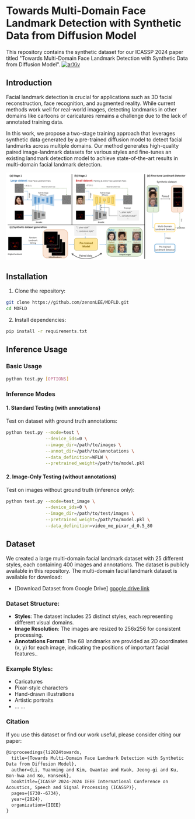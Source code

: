 # Towards Multi-Domain Face Landmark Detection with Synthetic Data from Diffusion Model

This repository contains the synthetic dataset for our ICASSP 2024 paper titled "Towards Multi-Domain Face Landmark Detection with Synthetic Data from Diffusion Model". [![arXiv](https://img.shields.io/badge/arXiv-2203.00123-red)](https://arxiv.org/abs/2401.13191)

## Introduction

Facial landmark detection is crucial for applications such as 3D facial reconstruction, face recognition, and augmented reality. While current methods work well for real-world images, detecting landmarks in other domains like cartoons or caricatures remains a challenge due to the lack of annotated training data.

In this work, we propose a two-stage training approach that leverages synthetic data generated by a pre-trained diffusion model to detect facial landmarks across multiple domains. Our method generates high-quality paired image-landmark datasets for various styles and fine-tunes an existing landmark detection model to achieve state-of-the-art results in multi-domain facial landmark detection.

![Description of Image](./images/intro.png)

## Installation

1. Clone the repository:
```bash
git clone https://github.com/zenonLEE/MDFLD.git
cd MDFLD
```

2. Install dependencies:
```bash
pip install -r requirements.txt
```
## Inference Usage

### Basic Usage

```bash
python test.py [OPTIONS]
```

### Inference Modes

#### 1. Standard Testing (with annotations)
Test on dataset with ground truth annotations:
```bash
python test.py --mode=test \
               --device_ids=0 \
               --image_dir=/path/to/images \
               --annot_dir=/path/to/annotations \
               --data_definition=WFLW \
               --pretrained_weight=/path/to/model.pkl
```
#### 2. Image-Only Testing (without annotations)
Test on images without ground truth (inference only):
```bash
python test.py --mode=test_image \
               --device_ids=0 \
               --image_dir=/path/to/test/images \
               --pretrained_weight=/path/to/model.pkl \
               --data_definition=video_me_pixar_d_0.5_80
```

## Dataset
We created a large multi-domain facial landmark dataset with 25 different styles, each containing 400 images and annotations. The dataset is publicly available in this repository.
The multi-domain facial landmark dataset is available for download:
- [Download Dataset from Google Drive] [google drive link](https://drive.google.com/file/d/1taZfY8_IETJG2DkhXxv7U3JpPEokkBb4/view?usp=sharing)
### Dataset Structure:
- **Styles**: The dataset includes 25 distinct styles, each representing different visual domains.
- **Image Resolution**: The images are resized to 256x256 for consistent processing.
- **Annotations Format**: The 68 landmarks are provided as 2D coordinates (x, y) for each image, indicating the positions of important facial features..

### Example Styles:
- Caricatures
- Pixar-style characters
- Hand-drawn illustrations
- Artistic portraits
- ... ...


### Citation
If you use this dataset or find our work useful, please consider citing our paper:

```plaintext
@inproceedings{li2024towards,
  title={Towards Multi-Domain Face Landmark Detection with Synthetic Data from Diffusion Model},
  author={Li, Yuanming and Kim, Gwantae and Kwak, Jeong-gi and Ku, Bon-hwa and Ko, Hanseok},
  booktitle={ICASSP 2024-2024 IEEE International Conference on Acoustics, Speech and Signal Processing (ICASSP)},
  pages={6730--6734},
  year={2024},
  organization={IEEE}
}
